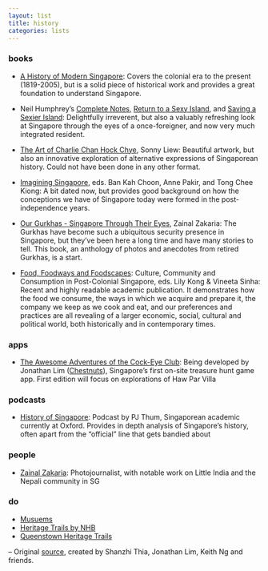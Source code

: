 ```yaml
---
layout: list
title: history
categories: lists
---
```


### books
* [A History of Modern Singapore](http://nuspress.nus.edu.sg/products/a-history-of-modern-singapore-1819-2005): Covers the colonial era to the present (1819-2005), but is a solid piece of historical work and provides a great foundation to understand Singapore.

* Neil Humphrey’s [Complete Notes](http://neilhumphreys.net/complete-notes-from-singapore), [Return to a Sexy Island](http://neilhumphreys.net/return-to-a-sexy-island), and [Saving a Sexier Island](http://neilhumphreys.net/saving-a-sexier-island): Delightfully irreverent, but also a valuably refreshing look at Singapore through the eyes of a once-foreigner, and now very much integrated resident.

* [The Art of Charlie Chan Hock Chye](http://shop.epigrambooks.sg/products/charlie-chan-hock-chye), Sonny Liew: Beautiful artwork, but also an innovative exploration of alternative expressions of Singaporean history. Could not have been done in any other format. 

* [Imagining Singapore](http://www.fas.nus.edu.sg/ell/images/books/E7-Imagining-Singapore.jpg), eds. Ban Kah Choon, Anne Pakir, and Tong Chee Kiong: A bit dated now, but provides good background on how the conceptions we have of Singapore today were formed in the post-independence years.

* [Our Gurkhas - Singapore Through Their Eyes](http://shop.epigrambooks.sg/products/our-gurkhas), Zainal Zakaria: The Gurkhas have become such a ubiquitous security presence in Singapore, but they’ve been here a long time and have many stories to tell. This book, an anthology of photos and anecdotes from retired Gurkhas, is a start.

* [Food, Foodways and Foodscapes](http://www.worldscientific.com/worldscibooks/10.1142/9416): Culture, Community and Consumption in Post-Colonial Singapore, eds. Lily Kong & Vineeta Sinha: Recent and highly readable academic publication. It demonstrates how the food we consume, the ways in which we acquire and prepare it, the company we keep as we cook and eat, and our preferences and practices are all revealing of a larger economic, social, cultural and political world, both historically and in contemporary times.

### apps
* [The Awesome Adventures of the Cock-Eye Club](https://www.facebook.com/groups/776534459159487/): Being developed by Jonathan Lim ([Chestnuts](https://www.facebook.com/chestnuts.sg/)), Singapore’s first on-site treasure hunt game app. First edition will focus on explorations of Haw Par Villa

### podcasts
* [History of Singapore](http://thehistoryofsingapore.com/): Podcast by PJ Thum, Singaporean academic currently at Oxford. Provides in depth analysis of Singapore’s history, often apart from the “official” line that gets bandied about

### people
* [Zainal Zakaria](http://www.zakariazainal.com/): Photojournalist, with notable work on Little India and the Nepali community in SG

### do
* [Musuems](https://en.wikipedia.org/wiki/List_of_museums_in_Singapore)
* [Heritage Trails by NHB](http://www.nhb.gov.sg/places/trails/overview)
* [Queenstown Heritage Trails](http://www.queenstown.org.sg/heritage.html)

– Original [source](https://docs.google.com/document/d/1w3nasBBQ_jgwfdySMZ9yfk7v0MT204vn2gIUna3y8As/edit), created by Shanzhi Thia, Jonathan Lim, Keith Ng and friends.